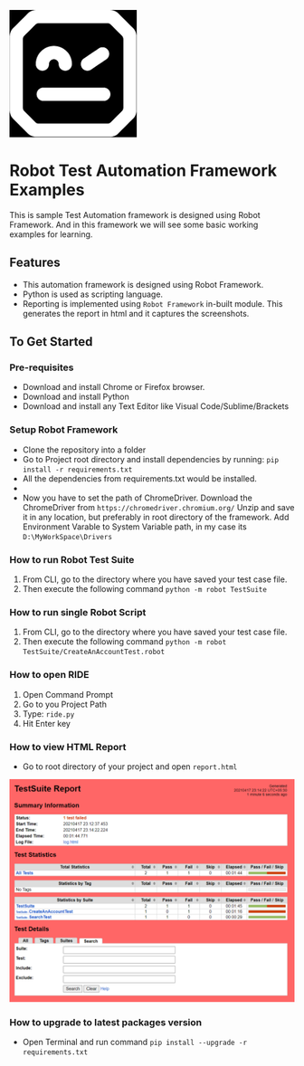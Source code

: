 ![Robot Test Automation Framework](./Images/robot-framework.png?raw=true "Robot Test Automation Framework")

# Robot Test Automation Framework Examples
This is sample Test Automation framework is designed using Robot Framework. And in this framework we will see some basic working examples for learning.

## Features
* This automation framework is designed using Robot Framework.
* Python is used as scripting language.
* Reporting is implemented using `Robot Framework` in-built module. This generates the report in html and it captures the screenshots.

## To Get Started

### Pre-requisites
* Download and install Chrome or Firefox browser.
* Download and install Python
* Download and install any Text Editor like Visual Code/Sublime/Brackets

### Setup Robot Framework 
* Clone the repository into a folder
* Go to Project root directory and install dependencies by running: `pip install -r requirements.txt`
* All the dependencies from requirements.txt would be installed.
* 
* Now you have to set the path of ChromeDriver. 
    Download the ChromeDriver from `https://chromedriver.chromium.org/`
    Unzip and save it in any location, but preferably in root directory of the framework.
    Add Environment Varable to System Variable path, in my case its `D:\MyWorkSpace\Drivers`

### How to run Robot Test Suite
1. From CLI, go to the directory where you have saved your test case file.
2. Then execute the following command `python -m robot TestSuite`

### How to run single Robot Script
1. From CLI, go to the directory where you have saved your test case file.
2. Then execute the following command `python -m robot TestSuite/CreateAnAccountTest.robot`

### How to open RIDE
1. Open Command Prompt
2. Go to you Project Path
3. Type: `ride.py`
4. Hit Enter key

### How to view HTML Report
* Go to root directory of your project and open `report.html`

![Robot Test Automation Framework Test Result](./Images/report.PNG?raw=true "Robot Test Automation Framework HTML Test Report")

### How to upgrade to latest packages version
* Open Terminal and run command `pip install --upgrade -r requirements.txt`
